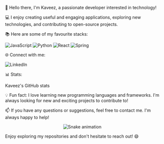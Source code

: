 👋 Hello there, I'm Kaveez, a passionate developer interested in technology!

💻 I enjoy creating useful and engaging applications, exploring new technologies, and contributing to open-source projects.

📚 Here are some of my favourite stacks:

<img src="https://img.shields.io/badge/JavaScript-F7DF1E?style=for-the-badge&logo=javascript&logoColor=black" alt="JavaScript">
<img src="https://img.shields.io/badge/Python-3776AB?style=for-the-badge&logo=python&logoColor=white" alt="Python">
<img src="https://img.shields.io/badge/React-61DAFB?style=for-the-badge&logo=react&logoColor=black" alt="React">
<img src="https://img.shields.io/badge/Spring-61DAFB?style=for-the-badge&logo=spring&logoColor=black" alt="Spring">

🌐 Connect with me:

<img src="https://img.shields.io/badge/LinkedIn-0077B5?style=for-the-badge&logo=linkedin&logoColor=white" alt="LinkedIn">

📊 Stats:

Kaveez's GitHub stats

💡 Fun fact: I love learning new programming languages and frameworks. I'm always looking for new and exciting projects to contribute to!

📫 If you have any questions or suggestions, feel free to contact me. I'm always happy to help!

<p align="center"> <img src="https://github.com/thekaveez/thekaveez/raw/output/github-contribution-grid-snake.svg" alt="Snake animation" /> </p>

Enjoy exploring my repositories and don't hesitate to reach out! 😄
